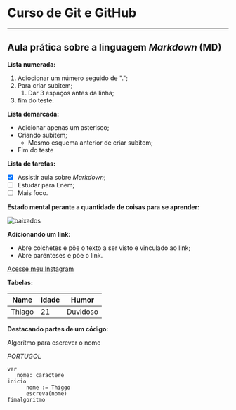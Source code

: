 # Curso de Git e GitHub
---
## Aula prática sobre a linguagem *Markdown* (MD)

**Lista numerada:**

1. Adiocionar um número seguido de ".";
2. Para criar subitem;
   1. Dar 3 espaços antes da linha;
3. fim do teste.

**Lista demarcada:**

* Adicionar apenas um asterisco;
* Criando subitem;
   * Mesmo esquema anterior de criar subitem;
* Fim do teste

**Lista de tarefas:**

- [X] Assistir aula sobre *_Markdown_*;
- [ ] Estudar para Enem;
- [ ] Mais foco.

**Estado mental perante a quantidade de coisas para se aprender:**

![baixados](https://user-images.githubusercontent.com/105947981/170303776-4690a445-e946-427d-84de-0ecb52f22f69.jpg)

**Adicionando um link:**

* Abre colchetes e põe o texto a ser visto e vinculado ao link;
* Abre parênteses e põe o link.

[Acesse meu Instagram](https://www.instagram.com/thiggo_c/)

**Tabelas:**

Name | Idade | Humor
---|---|---
Thiago | 21 | Duvidoso

**Destacando partes de um código:**

Algorítmo para escrever o nome 

_*PORTUGOL*_
```
var
   nome: caractere
inicio
      nome := Thiggo
      escreva(nome)
fimalgoritmo
```

